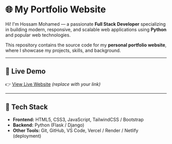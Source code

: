 # 🌐 My Portfolio Website

Hi! I'm Hossam Mohamed — a passionate **Full Stack Developer** specializing in building modern, responsive, and scalable web applications using **Python** and popular web technologies.

This repository contains the source code for my **personal portfolio website**, where I showcase my projects, skills, and background.

---

## 🚀 Live Demo

👉 [View Live Website]( https://hossamkoky599.github.io/My-Portfolio/) *(replace with your link)*

---

## 📂 Tech Stack

- **Frontend:** HTML5, CSS3, JavaScript, TailwindCSS / Bootstrap
- **Backend:** Python (Flask / Django)
- **Other Tools:** Git, GitHub, VS Code, Vercel / Render / Netlify (deployment)



